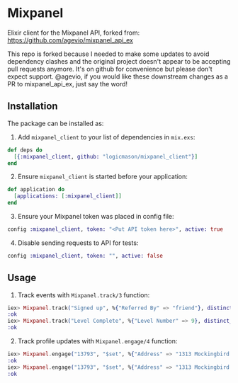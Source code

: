 # Mixpanel

Elixir client for the Mixpanel API, forked from: https://github.com/agevio/mixpanel_api_ex

This repo is forked because I needed to make some updates to avoid dependency clashes and the
original project doesn't appear to be accepting pull requests anymore. It's on github for
convenience but please don't expect support. @agevio, if you would like these downstream
changes as a PR to mixpanel_api_ex, just say the word!

## Installation

The package can be installed as:

  1. Add `mixpanel_client` to your list of dependencies in `mix.exs`:

  ```elixir
  def deps do
    [{:mixpanel_client, github: "logicmason/mixpanel_client"}]
  end
  ```

  2. Ensure `mixpanel_client` is started before your application:

  ```elixir
  def application do
    [applications: [:mixpanel_client]]
  end
  ```

  3. Ensure your Mixpanel token was placed in config file:
  ```elixir
  config :mixpanel_client, token: "<Put API token here>", active: true
  ```

  4. Disable sending requests to API for tests:
  ```elixir
  config :mixpanel_client, token: "", active: false
  ```

## Usage

  1. Track events with `Mixpanel.track/3` function:

  ```elixir
  iex> Mixpanel.track("Signed up", %{"Referred By" => "friend"}, distinct_id: "13793")
  :ok
  iex> Mixpanel.track("Level Complete", %{"Level Number" => 9}, distinct_id: "13793", time: 1358208000, ip: "203.0.113.9")
  :ok
  ```

  2. Track profile updates with `Mixpanel.engage/4` function:

  ```elixir
  iex> Mixpanel.engage("13793", "$set", %{"Address" => "1313 Mockingbird Lane"}, ip: "123.123.123.123")
  :ok
  iex> Mixpanel.engage("13793", "$set", %{"Address" => "1313 Mockingbird Lane", "Birthday" => "1948-01-01"}, ip: "123.123.123.123")
  :ok
  ```
